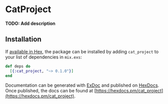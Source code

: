 # CatProject

**TODO: Add description**

## Installation

If [available in Hex](https://hex.pm/docs/publish), the package can be installed
by adding `cat_project` to your list of dependencies in `mix.exs`:

```elixir
def deps do
  [{:cat_project, "~> 0.1.0"}]
end
```

Documentation can be generated with [ExDoc](https://github.com/elixir-lang/ex_doc)
and published on [HexDocs](https://hexdocs.pm). Once published, the docs can
be found at [https://hexdocs.pm/cat_project](https://hexdocs.pm/cat_project).

